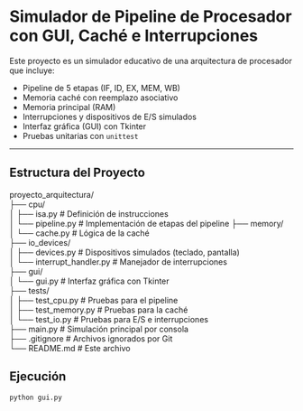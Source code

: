 # Simulador de Pipeline de Procesador con GUI, Caché e Interrupciones

Este proyecto es un simulador educativo de una arquitectura de procesador que incluye:

- Pipeline de 5 etapas (IF, ID, EX, MEM, WB)
- Memoria caché con reemplazo asociativo
- Memoria principal (RAM)
- Interrupciones y dispositivos de E/S simulados
- Interfaz gráfica (GUI) con Tkinter
- Pruebas unitarias con `unittest`

---

## Estructura del Proyecto

proyecto_arquitectura/  
├── cpu/  
│ ├── isa.py # Definición de instrucciones   
│ └── pipeline.py # Implementación de etapas del pipeline 
├── memory/  
│ └── cache.py # Lógica de la caché  
├── io_devices/  
│ ├── devices.py # Dispositivos simulados (teclado, pantalla)  
│ └── interrupt_handler.py # Manejador de interrupciones    
├── gui/  
│ └── gui.py # Interfaz gráfica con Tkinter  
├── tests/  
│ ├── test_cpu.py # Pruebas para el pipeline  
│ ├── test_memory.py # Pruebas para la caché  
│ └── test_io.py # Pruebas para E/S e interrupciones  
├── main.py # Simulación principal por consola  
├── .gitignore # Archivos ignorados por Git  
└── README.md # Este archivo  

## Ejecución

```bash
python gui.py
```
